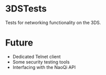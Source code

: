 # 3DSTests
Tests for networking functionality on the 3DS.
# Future
- Dedicated Telnet client
- Some security testing tools
- Interfacing with the NaoQi API
